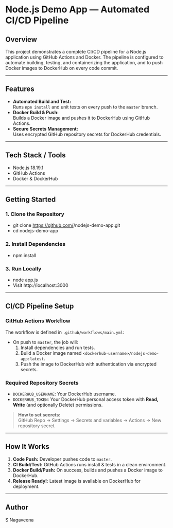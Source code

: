 # Node.js Demo App — Automated CI/CD Pipeline

## Overview

This project demonstrates a complete CI/CD pipeline for a Node.js application using GitHub Actions and Docker. The pipeline is configured to automate building, testing, and containerizing the application, and to push Docker images to DockerHub on every code commit.

---

## Features

- **Automated Build and Test:**  
  Runs `npm install` and unit tests on every push to the `master` branch.
- **Docker Build & Push:**  
  Builds a Docker image and pushes it to DockerHub using GitHub Actions.
- **Secure Secrets Management:**  
  Uses encrypted GitHub repository secrets for DockerHub credentials.

---

## Tech Stack / Tools

- Node.js 18.19.1
- GitHub Actions
- Docker & DockerHub

---

## Getting Started

### 1. Clone the Repository

- git clone https://github.com/<your-username>/nodejs-demo-app.git
- cd nodejs-demo-app


### 2. Install Dependencies

- npm install


### 3. Run Locally

- node app.js
- Visit http://localhost:3000


---

## CI/CD Pipeline Setup

### GitHub Actions Workflow

The workflow is defined in `.github/workflows/main.yml`:

- On push to `master`, the job will:
    1. Install dependencies and run tests.
    2. Build a Docker image named `<dockerhub-username>/nodejs-demo-app:latest`.
    3. Push the image to DockerHub with authentication via encrypted secrets.

### Required Repository Secrets

- `DOCKERHUB_USERNAME`: Your DockerHub username.
- `DOCKERHUB_TOKEN`: Your DockerHub personal access token with **Read, Write** (and optionally Delete) permissions.

> **How to set secrets:**  
> GitHub Repo → Settings → Secrets and variables → Actions → New repository secret

---

## How It Works

1. **Code Push:** Developer pushes code to `master`.
2. **CI Build/Test:** GitHub Actions runs install & tests in a clean environment.
3. **Docker Build/Push:** On success, builds and pushes a Docker image to DockerHub.
4. **Release Ready!**: Latest image is available on DockerHub for deployment.

---

## Author

S Nagaveena




